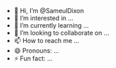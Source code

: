 - 👋 Hi, I’m @SameulDixon
- 👀 I’m interested in ...
- 🌱 I’m currently learning ...
- 💞️ I’m looking to collaborate on ...
- 📫 How to reach me ...
- 😄 Pronouns: ...
- ⚡ Fun fact: ...

<!---
SameulDixon/SameulDixon is a ✨ special ✨ repository because its `README.md` (this file) appears on your GitHub profile.
You can click the Preview link to take a look at your changes.
--->
